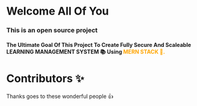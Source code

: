 # Welcome All Of You

### This is an open source project 

#### The Ultimate Goal Of This Project To Create Fully Secure And Scaleable LEARNING MANAGEMENT SYSTEM :books: Using <span style="color:orange">MERN STACK 🚀.</span>

# Contributors ✨
Thanks goes to these wonderful people :+1: